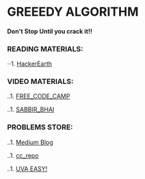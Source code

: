 # GREEEDY ALGORITHM

#### Don't Stop Until you crack it!!

### READING MATERIALS:

⋅⋅1. [HackerEarth](https://github.com/user/repo/blob/branch/other_file.md)

### VIDEO MATERIALS:

..1. [FREE_CODE_CAMP](https://www.youtube.com/watch?v=bC7o8P_Ste4)

..1. [SABBIR_BHAI](https://drive.google.com/file/d/1UFCLr2uAPhx8v6NwEQNjEKrLyPr_sUYG/view)

### PROBLEMS STORE:

..1. [Medium Blog](https://medium.com/techie-delight/top-7-greedy-algorithm-problems-3885feaf9430)

..1. [cc_repo](https://github.com/the-hyp0cr1t3/CC/blob/master/Beginner%20Topics/%5BS1%5D%20Greed%20is%20good%2C%20sort%20of/%5BEP%202%5D%20Greedy.md)

..1. [UVA EASY!](https://onlinejudge.org/index.php?option=com_onlinejudge&Itemid=8&category=657)
